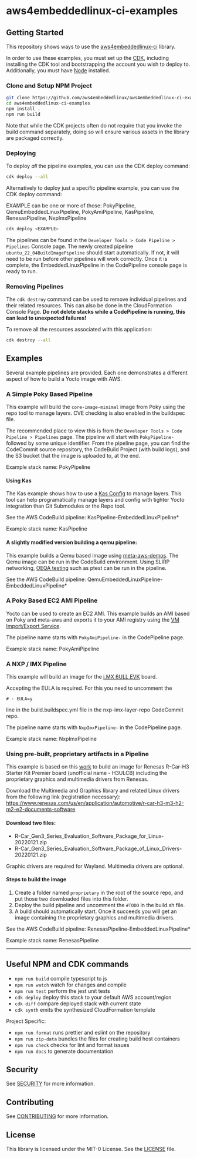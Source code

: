 # aws4embeddedlinux-ci-examples

## Getting Started
This repository shows ways to use the [aws4embeddedlinux-ci](https://github.com/aws4embeddedlinux/aws4embeddedlinux-ci.git) library.

In order to use these examples, you must set up the [CDK](https://docs.aws.amazon.com/cdk/v2/guide/getting_started.html), including
installing the CDK tool and bootstrapping the account you wish to deploy to. Additionally, you must have [Node](https://nodejs.org/en/) installed.

### Clone and Setup NPM Project
```bash
git clone https://github.com/aws4embeddedlinux/aws4embeddedlinux-ci-examples.git
cd aws4embeddedlinux-ci-examples
npm install .
npm run build
```

Note that while the CDK projects often do not require that you invoke the build command separately, doing so will ensure various assets
in the library are packaged correctly.

### Deploying

To deploy _all_ the pipeline examples, you can use the CDK deploy command:

```bash
cdk deploy --all
```

Alternatively to deploy just a specific pipeline example, you can use the CDK deploy command:

EXAMPLE can be one or more of those: PokyPipeline, QemuEmbeddedLinuxPipeline, PokyAmiPipeline, KasPipeline, RenesasPipeline, NxpImxPipeline

```bash
cdk deploy <EXAMPLE>
```

The pipelines can be found in the `Developer Tools > Code Pipeline > Pipelines` Console page. The newly created
pipeline `ubuntu_22_04BuildImagePipeline` should start automatically. If not, it will need to be run before other
pipelines will work correctly. Once it is complete, the EmbeddedLinuxPipeline in the CodePipeline console page is ready to run.

### Removing Pipelines
The `cdk destroy` command can be used to remove individual pipelines and their related resources. This can also be done in the CloudFormation Console Page.
**Do not delete stacks while a CodePipeline is running, this can lead to unexpected failures!**

To remove all the resources associated with this application:
```bash
cdk destroy --all
```

## Examples
Several example pipelines are provided. Each one demonstrates a different aspect of how to build a Yocto image with AWS.

### A Simple Poky Based Pipeline
This example will build the `core-image-minimal` image from Poky using the repo tool to manage layers. CVE checking is also enabled in the buildspec file.

The recommended place to view this is from the `Developer Tools > Code Pipeline > Pipelines` page. The pipeline will start with `PokyPipeline-`
followed by some unique identifier. From the pipeline page, you can find the CodeCommit source repository, the CodeBuild Project (with build logs),
and the S3 bucket that the image is uploaded to, at the end.

Example stack name: PokyPipeline

#### Using Kas
The Kas example shows how to use a [Kas Config](https://github.com/aws4embeddedlinux/aws4embeddedlinux-ci/blob/main/source-repo/kas/kas.yml) to manage
layers. This tool can help programatically manage layers and config with tighter Yocto integration than Git Submodules or the Repo tool.

See the AWS CodeBuild pipeline: KasPipeline-EmbeddedLinuxPipeline*

Example stack name: KasPipeline

#### A slightly modified version building a qemu pipeline:
This example builds a Qemu based image using [meta-aws-demos](https://github.com/aws4embeddedlinux/meta-aws-demos). The Qemu image can be run in
the CodeBuild environment. Using SLIRP networking, [OEQA testing](https://docs.yoctoproject.org/singleindex.html#performing-automated-runtime-testing)
such as ptest can be run in the pipeline.

See the AWS CodeBuild pipeline: QemuEmbeddedLinuxPipeline-EmbeddedLinuxPipeline*

### A Poky Based EC2 AMI Pipeline
Yocto can be used to create an EC2 AMI. This example builds an AMI based on Poky and meta-aws and exports it to your AMI registry using
the [VM Import/Export Service](https://docs.aws.amazon.com/vm-import/latest/userguide/what-is-vmimport.html).

The pipeline name starts with `PokyAmiPipeline-` in the CodePipeline page.

Example stack name: PokyAmiPipeline

### A NXP / IMX Pipeline
This example will build an image for
the [i.MX 6ULL EVK](https://www.nxp.com/design/development-boards/i-mx-evaluation-and-development-boards/evaluation-kit-for-the-i-mx-6ull-and-6ulz-applications-processor:MCIMX6ULL-EVK) board.

Accepting the EULA is required. For this you need to uncomment the
```
# - EULA=y
```
 line in the build.buildspec.yml file in the nxp-imx-layer-repo CodeCommit repo.

The pipeline name starts with `NxpImxPipeline-` in the CodePipeline page.

Example stack name: NxpImxPipeline

### Using pre-built, proprietary artifacts in a Pipeline

This example is based on this [work](https://elinux.org/R-Car/Boards/Yocto-Gen3/v5.9.0) to build an image for Renesas R-Car-H3 Starter Kit
Premier board (unofficial name - H3ULCB) including the proprietary graphics and multimedia drivers from Renesas.

Download the Multimedia and Graphics library and related Linux drivers from the following link (registration necessary):
https://www.renesas.com/us/en/application/automotive/r-car-h3-m3-h2-m2-e2-documents-software

#### Download two files:

- R-Car_Gen3_Series_Evaluation_Software_Package_for_Linux-20220121.zip
- R-Car_Gen3_Series_Evaluation_Software_Package_of_Linux_Drivers-20220121.zip

Graphic drivers are required for Wayland. Multimedia drivers are optional.

#### Steps to build the image

1. Create a folder named `proprietary` in the root of the source repo, and put those two downloaded files into this folder.
1. Deploy the build pipeline and uncomment the `#TODO` in the build.sh file.
1. A build should automatically start. Once it succeeds you will get an image containing the proprietary graphics and multimedia drivers.

See the AWS CodeBuild pipeline: RenesasPipeline-EmbeddedLinuxPipeline*

Example stack name: RenesasPipeline

---

## Useful NPM and CDK commands

-   `npm run build` compile typescript to js
-   `npm run watch` watch for changes and compile
-   `npm run test` perform the jest unit tests
-   `cdk deploy` deploy this stack to your default AWS account/region
-   `cdk diff` compare deployed stack with current state
-   `cdk synth` emits the synthesized CloudFormation template

Project Specific:
-   `npm run format` runs prettier and eslint on the repository
-   `npm run zip-data` bundles the files for creating build host containers
-   `npm run check` checks for lint and format issues
-   `npm run docs` to generate documentation

## Security

See [SECURITY](SECURITY.md) for more information.

## Contributing

See [CONTRIBUTING](CONTRIBUTING.md) for more information.

## License

This library is licensed under the MIT-0 License. See the [LICENSE](LICENSE) file.
